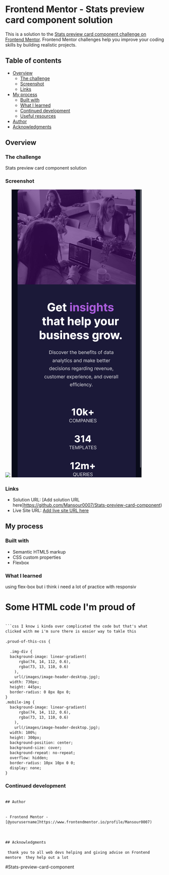 # Frontend Mentor - Stats preview card component solution

This is a solution to the [Stats preview card component challenge on Frontend Mentor](https://www.frontendmentor.io/challenges/stats-preview-card-component-8JqbgoU62). Frontend Mentor challenges help you improve your coding skills by building realistic projects.

## Table of contents

- [Overview](#overview)
  - [The challenge](#the-challenge)
  - [Screenshot](#screenshot)
  - [Links](#links)
- [My process](#my-process)
  - [Built with](#built-with)
  - [What I learned](#what-i-learned)
  - [Continued development](#continued-development)
  - [Useful resources](#useful-resources)
- [Author](#author)
- [Acknowledgments](#acknowledgments)

## Overview

### The challenge

Stats preview card component solution

### Screenshot

![](images\Screen-Shot.png)
![](images\Screen-Shot2.png)

### Links

- Solution URL: [Add solution URL here]https://github.com/Mansour0007/Stats-preview-card-component)
- Live Site URL: [Add live site URL here](https://stoic-shannon-a8fcf3.netlify.app/)

## My process

### Built with

- Semantic HTML5 markup
- CSS custom properties
- Flexbox

### What I learned

using flex-box but i think i need a lot of practice with responsiv

<h1>Some HTML code I'm proud of</h1>

````adding color background to the img

```css I know i kinda over complicated the code but that's what clicked with me i'm sure there is easier way to takle this

.proud-of-this-css {

  .img-div {
  background-image: linear-gradient(
      rgba(74, 14, 112, 0.6),
      rgba(73, 13, 110, 0.6)
    ),
    url(/images/image-header-desktop.jpg);
  width: 730px;
  height: 445px;
  border-radius: 0 8px 8px 0;
}
.mobile-img {
  background-image: linear-gradient(
      rgba(74, 14, 112, 0.6),
      rgba(73, 13, 110, 0.6)
    ),
    url(/images/image-header-desktop.jpg);
  width: 100%;
  height: 300px;
  background-position: center;
  background-size: cover;
  background-repeat: no-repeat;
  overflow: hidden;
  border-radius: 10px 10px 0 0;
  display: none;
}

````

### Continued development

```definitely i need to focus on first mobile responsive approach  and also responsive layout in general

## Author


- Frontend Mentor - [@yourusername]https://www.frontendmentor.io/profile/Mansour0007)



## Acknowledgments

 thank you to all web devs helping and giving advise on Frontend mentore  they help out a lot
```

# S t a t s - p r e v i e w - c a r d - c o m p o n e n t 
 
 
